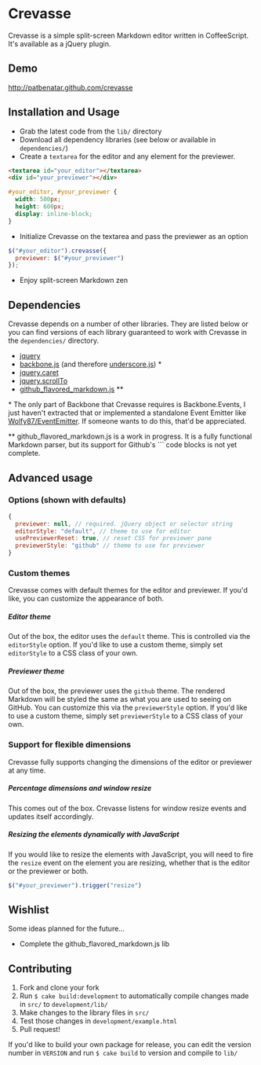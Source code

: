 # Crevasse

Crevasse is a simple split-screen Markdown editor written in CoffeeScript. It's
available as a jQuery plugin.

## Demo

http://patbenatar.github.com/crevasse

## Installation and Usage

* Grab the latest code from the `lib/` directory
* Download all dependency libraries (see below or available in `dependencies/`)
* Create a `textarea` for the editor and any element for the previewer.

```html
<textarea id="your_editor"></textarea>
<div id="your_previewer"></div>
```

```css
#your_editor, #your_previewer {
  width: 500px;
  height: 600px;
  display: inline-block;
}
```

* Initialize Crevasse on the textarea and pass the previewer as an option

```javascript
$("#your_editor").crevasse({
  previewer: $("#your_previewer")
});
```

* Enjoy split-screen Markdown zen

## Dependencies

Crevasse depends on a number of other libraries. They are listed below or you
can find versions of each library guaranteed to work with Crevasse in the
`dependencies/` directory.

* [jquery](http://jquery.com)
* [backbone.js](http://backbonejs.org/) (and therefore [underscore.js](http://underscorejs.org/)) \*
* [jquery.caret](https://github.com/DrPheltRight/jquery-caret)
* [jquery.scrollTo](http://demos.flesler.com/jquery/scrollTo/)
* [github\_flavored\_markdown.js](http://github.com/patbenatar/github_flavored_markdown.js) \*\*

\* The only part of Backbone that Crevasse requires is Backbone.Events, I just
haven't extracted that or implemented a standalone Event Emitter like
[Wolfy87/EventEmitter](https://github.com/Wolfy87/EventEmitter/). If someone
wants to do this, that'd be appreciated.

\*\* github\_flavored\_markdown.js is a work in progress. It is a fully functional
Markdown parser, but its support for Github's \`\`\` code blocks is not yet
complete.

## Advanced usage

### Options (shown with defaults)

```javascript
{
  previewer: null, // required. jQuery object or selector string
  editorStyle: "default", // theme to use for editor
  usePreviewerReset: true, // reset CSS for previewer pane
  previewerStyle: "github" // theme to use for previewer
}
```

### Custom themes

Crevasse comes with default themes for the editor and previewer. If you'd like,
you can customize the appearance of both.

##### Editor theme

Out of the box, the editor uses the `default` theme. This is controlled via the
`editorStyle` option. If you'd like to use a custom theme, simply set `editorStyle`
to a CSS class of your own.

##### Previewer theme

Out of the box, the previewer uses the `github` theme. The rendered Markdown
will be styled the same as what you are used to seeing on GitHub. You can
customize this via the `previewerStyle` option. If you'd like to use a custom
theme, simply set `previewerStyle` to a CSS class of your own.

### Support for flexible dimensions

Crevasse fully supports changing the dimensions of the editor or previewer at
any time.

##### Percentage dimensions and window resize

This comes out of the box. Crevasse listens for window resize events and updates
itself accordingly.

##### Resizing the elements dynamically with JavaScript

If you would like to resize the elements with JavaScript, you will need to fire
the `resize` event on the element you are resizing, whether that is the editor
or the previewer or both.

```javascript
$("#your_previewer").trigger("resize")
```

## Wishlist

Some ideas planned for the future...

* Complete the github\_flavored\_markdown.js lib

## Contributing

1. Fork and clone your fork
1. Run `$ cake build:development` to automatically compile changes made in `src/` to `development/lib/`
1. Make changes to the library files in `src/`
1. Test those changes in `development/example.html`
1. Pull request!

If you'd like to build your own package for release, you can edit the version number
in `VERSION` and run `$ cake build` to version and compile to `lib/`